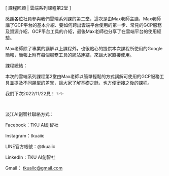 [ 課程回顧 | 雲端系列課程第2堂 ]

感謝各位社員參與我們雲端系列課的第二堂，這次是由Max老師主講，Max老師講了GCP平台的基本介紹、要如何跨出雲端平台使用的第一步、常見的GCP服務及資源介紹、GCP平台工具的介紹，最後Max老師也分享了在雲端平台的使用經驗。

Max老師除了專業的講解以上課程外，也很貼心的提供本次課程所使用的Google簡報，簡報上附有每個服務工具的網站連結，來讓大家直接使用。

課程總結：

本次的雲端系列課程第2堂由Max老師以簡單輕鬆的方式講解可使用的GCP服務工具並提及不同類型的差異，讓大家了解基礎之餘，也方便銜接之後的課程。

我們下次2022/11/22見！ ✨✨

&nbsp;

淡江AI創智社聯絡方式：

Facebook：TKU AI創智社

Instagram：tkuaiic

LINE官方帳號：@tkuaiic

LinkedIn：TKU AI創智社

Gmail： tkuaiic@gmail.com
